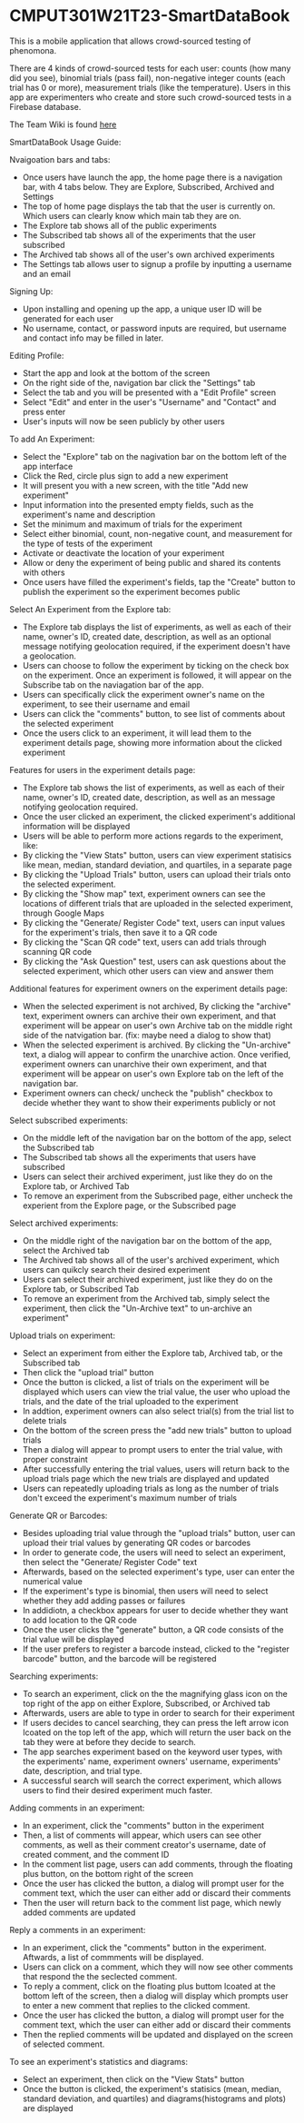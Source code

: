 # CMPUT301W21T23-SmartDataBook

This is a mobile application that allows crowd-sourced testing of phenomona. <br/>

There are 4 kinds of crowd-sourced tests for each user: counts (how many did you see), binomial trials (pass fail), non-negative integer counts (each trial has 0 or more), measurement trials (like the temperature). Users in this app are experimenters who create and store such crowd-sourced tests in a Firebase database. <br/>

The Team Wiki is found [here](https://github.com/CMPUT301W21T23/CMPUT301W21T23-SmartDataBook/wiki)

SmartDataBook Usage Guide:

Nvaigoation bars and tabs:
  - Once users have launch the app, the home page there is a navigation bar, with 4 tabs below. They are Explore, Subscribed, Archived and Settings
  - The top of home page displays the tab that the user is currently on. Which users can clearly know which main tab they are on.
  - The Explore tab shows all of the public experiments
  - The Subscribed tab shows all of the experiments that the user subscribed
  - The Archived tab shows all of the user's own archived experiments
  - The Settings tab allows user to signup a profile by inputting a username and an email

Signing Up:
  - Upon installing and opening up the app, a unique user ID will be generated for each user
  - No username, contact, or password inputs are required, but username and contact info may be filled in later.

Editing Profile:
  - Start the app and look at the bottom of the screen
  - On the right side of the, navigation bar click the "Settings" tab
  - Select the tab and you will be presented with a "Edit Profile" screen
  - Select "Edit" and enter in the user's "Username" and "Contact" and press enter
  - User's inputs will now be seen publicly by other users

To add An Experiment:
  - Select the "Explore" tab on the nagivation bar on the bottom left of the app interface
  - Click the Red, circle plus sign to add a new experiment
  - It will present you with a new screen, with the title "Add new experiment"
  - Input information into the presented empty fields, such as the experiment's name and description
  - Set the minimum and maximum of trials for the experiment
  - Select either binomial, count, non-negative count, and measurement for the type of tests of the experiment
  - Activate or deactivate the location of your experiment
  - Allow or deny the experiment of being public and shared its contents with others
  - Once users have filled the experiment's fields, tap the "Create" button to publish the experiment so the experiment becomes public

Select An Experiment from the Explore tab:
  - The Explore tab displays the list of experiments, as well as each of their name, owner's ID, created date, description, as well as an optional message notifying geolocation required, if the experiment doesn't have a geolocation.
  - Users can choose to follow the experiment by ticking on the check box on the experiment. Once an experiment is followed, it will appear on the Subscribe tab on the naviagation bar of the app.
  - Users can specifically click the experiment owner's name on the experiment, to see their username and email
  - Users can click the "comments" button, to see list of comments about the selected experiment
  - Once the users click to an experiment, it will lead them to the experiment details page, showing more information about the clicked experiment

Features for users in the experiment details page:
  - The Explore tab shows the list of experiments, as well as each of their name, owner's ID, created date, description, as well as an message notifying geolocation required.
  - Once the user clicked an experiment, the clicked experiment's additional information will be displayed
  - Users will be able to perform more actions regards to the experiment, like: 
  - By clicking the "View Stats" button, users can view experiment statisics like mean, median, standard deviation, and quartiles, in a separate page
  - By clicking the "Upload Trials" button, users can upload their trials onto the selected experiment.
  - By clicking the "Show map" text, experiment owners can see the locations of different trials that are uploaded in the selected experiment, through Google Maps
  - By clicking the "Generate/ Register Code" text, users can input values for the experiment's trials, then save it to a QR code
  - By clicking the "Scan QR code" text, users can add trials through scanning QR code
  - By clicking the "Ask Question" test, users can ask questions about the selected experiment, which other users can view and answer them

Additional features for experiment owners on the experiment details page:
  - When the selected experiment is not archived, By clicking the "archive" text, experiment owners can archive their own experiment, and that experiment will be appear on user's own Archive tab on the middle right side of the natvigation bar. (fix: maybe need a dialog to show that)
  - When the selected experiment is archived. By clicking the "Un-archive" text, a dialog will appear to confirm the unarchive action. Once verified, experiment owners can unarchive their own experiment, and that experiment will be appear on user's own Explore tab on the left of the navigation bar.
  - Experiment owners can check/ uncheck the "publish" checkbox to decide whether they want to show their experiments publicly or not

Select subscribed experiments:
  - On the middle left of the navigation bar on the bottom of the app, select the Subscribed tab
  - The Subscribed tab shows all the experiments that users have subscribed
  - Users can select their archived experiment, just like they do on the Explore tab, or Archived Tab
  - To remove an experiment from the Subscribed page, either uncheck the experient from the Explore page, or the Subscribed page

Select archived experiments:
  - On the middle right of the navigation bar on the bottom of the app, select the Archived tab
  - The Archived tab shows all of the user's archived experiment, which users can quikcly search their desired experiment
  - Users can select their archived experiment, just like they do on the Explore tab, or Subscribed Tab
  - To remove an experiment from the Archived tab, simply select the experiment, then click the "Un-Archive text" to un-archive an experiment"
  
Upload trials on experiment:
  - Select an experiment from either the Explore tab, Archived tab, or the Subscribed tab
  - Then click the "upload trial" button
  - Once the button is clicked, a list of trials on the experiment will be displayed which users can view the trial value, the user who upload the trials, and the date of the trial uploaded to the experiment
  - In addtion, experiment owners can also select trial(s) from the trial list to delete trials
  - On the bottom of the screen press the "add new trials" button to upload trials
  - Then a dialog will appear to prompt users to enter the trial value, with proper constraint
  - After successfully entering the trial values, users will return back to the upload trials page which the new trials are displayed and updated
  - Users can repeatedly uploading trials as long as the number of trials don't exceed the experiment's maximum number of trials

Generate QR or Barcodes:
  - Besides uploading trial value through the "upload trials" button, user can upload their trial values by generating QR codes or barcodes
  - In order to generate code, the users will need to select an experiment, then select the "Generate/ Register Code" text
  - Afterwards, based on the selected experiment's type, user can enter the numerical value
  - If the experiment's type is binomial, then users will need to select whether they add adding passes or failures
  - In addidiotn, a checkbox appears for user to decide whether they want to add location to the QR code
  - Once the user clicks the "generate" button, a QR code consists of the trial value will be displayed
  - If the user prefers to register a barcode instead, clicked to the "register barcode" button, and the barcode will be registered

Searching experiments:
  - To search an experiment, click on the the magnifying glass icon on the top right of the app on either Explore, Subscribed, or Archived tab
  - Afterwards, users are able to type in order to search for their experiment
  - If users decides to cancel searching, they can press the left arrow icon lcoated on the top left of the app, which will return the user back on the tab they were at before they decide to search.
  - The app searches experiment based on the keyword user types, with the experiments' name, experiment owners' username, experiments' date, description, and trial type.
  - A successful search will search the correct experiment, which allows users to find their desired experiment much faster.
  
Adding comments in an experiment:
  - In an experiment, click the "comments" button in the experiment
  - Then, a list of comments will appear, which users can see other comments, as well as their comment creator's username, date of created comment, and the comment ID
  - In the comment list page,  users can add comments, through the floating plus button, on the bottom right of the screen
  - Once the user has clicked the button, a dialog will prompt user for the comment text, which the user can either add or discard their comments
  - Then the user will return back to the comment list page, which newly added comments are updated

Reply a comments in an experiment:
  - In an experiment, click the "comments" button in the experiment. Aftwards, a list of commments will be displayed.
  - Users can click on a comment, which they will now see other comments that respond the the seclected comment.
  - To reply a comment, click on the floating plus buttom lcoated at the bottom left of the screen, then a dialog will display which prompts user to enter a new comment that replies to the clicked comment.
  - Once the user has clicked the button, a dialog will prompt user for the comment text, which the user can either add or discard their comments
  - Then the replied comments will be updated and displayed on the screen of selected comment.

To see an experiment's statistics and diagrams:
  - Select an experiment, then click on the "View Stats" button
  - Once the button is clicked, the experiment's statisics (mean, median, standard deviation, and quartiles) and diagrams(histograms and plots) are displayed


